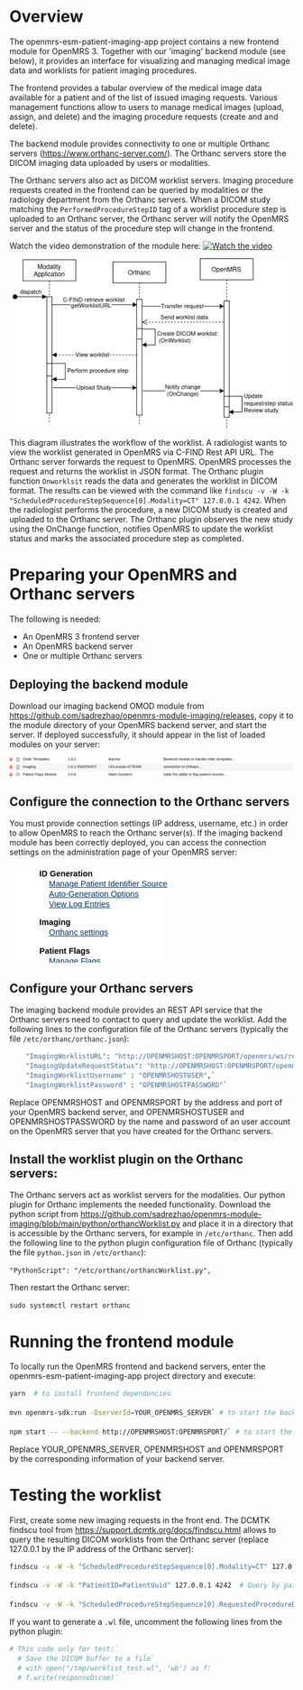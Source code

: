 
# Overview

The openmrs-esm-patient-imaging-app project contains a new frontend module for OpenMRS 3. Together with our 'imaging' backend module (see below), it provides an interface for visualizing and managing medical image data and worklists for patient imaging procedures.

The frontend provides a tabular overview of the medical image data available for a patient and of the list of issued imaging requests. Various management functions allow to users to manage medical images (upload, assign, and delete) and the imaging procedure requests (create and and delete).

The backend module provides connectivity to one or multiple Orthanc servers (https://www.orthanc-server.com/). The Orthanc servers store the DICOM imaging data uploaded by users or modalities.

The Orthanc servers also act as DICOM worklist servers. Imaging procedure requests created in the frontend can be queried by modalities or the radiology department from the Orthanc servers. When a DICOM study matching the `PerformedProcedureStepID` tag of a worklist procedure step is uploaded to an Orthanc server, the Orthanc server will notify the OpenMRS server and the status of the procedure step will change in the frontend.

Watch the video demonstration of the module here: [![Watch the video]()](https://youtu.be/no3WNaq4Q_M)

![The worlist workflow](./src/assets/worklist_workflow.png) 

This diagram illustrates the workflow of the worklist. A radiologist wants to view the worklist generated in OpenMRS via C-FIND Rest API
URL. The Orthanc server forwards the request to OpenMRS. OpenMRS processes the request and returns the worklist in JSON format. The Orthanc plugin function ``Onworklsit`` reads the data and generates the worklist in DICOM format. The results can be viewed with the command like ``findscu -v -W -k "ScheduledProcedureStepSequence[0].Modality=CT" 127.0.0.1 4242``. 
When the radiologist performs the procedure, a new DICOM study is created and uploaded to the Orthanc server. The Orthanc plugin observes the new study using the OnChange function, notifies OpenMRS to update the worklist status and marks the associated procedure step as completed.

# Preparing your OpenMRS and Orthanc servers

The following is needed:
- An OpenMRS 3 frontend server
- An OpenMRS backend server
- One or multiple Orthanc servers

## Deploying the backend module

Download our imaging backend OMOD module from https://github.com/sadrezhao/openmrs-module-imaging/releases, copy it to the module directory of your OpenMRS backend server, and start the server. If deployed successfully, it should appear in the list of loaded modules on your server:

![The backend imaging module](./src/assets/imagingModule.png)

## Configure the connection to the Orthanc servers

You must provide connection settings (IP address, username, etc.) in order to allow OpenMRS to reach the Orthanc server(s). If the imaging backend module has been correctly deployed, you can access the connection settings on the administration page of your OpenMRS server:

![Orthanc server configuration](./src/assets/orthancConfiguration.png)

## Configure your Orthanc servers

The imaging backend module provides an REST API service that the Orthanc servers need to contact to query and update the worklist. Add the following lines to the configuration file of the Orthanc servers (typically the file `/etc/orthanc/orthanc.json`):

```bash
    "ImagingWorklistURL": "http://OPENMRSHOST:OPENMRSPORT/openmrs/ws/rest/v1/worklist/requests",   
    "ImagingUpdateRequestStatus": "http://OPENMRSHOST:OPENMRSPORT/openmrs/ws/rest/v1/worklist/updaterequeststatus",`
    "ImagingWorklistUsername" : "OPENMRSHOSTUSER",`  
    "ImagingWorklistPassword" : "OPENMRSHOSTPASSWORD"`
```

Replace OPENMRSHOST and OPENMRSPORT by the address and port of your OpenMRS backend server, and OPENMRSHOSTUSER and OPENMRSHOSTPASSWORD by the name and password of an user account on the OpenMRS server that you have created for the Orthanc servers.

## Install the worklist plugin on the Orthanc servers:

The Orthanc servers act as worklist servers for the modalities. Our python plugin for Orthanc implements the needed functionality. Download the python script from https://github.com/sadrezhao/openmrs-module-imaging/blob/main/python/orthancWorklist.py and place it in a directory that is accessible by the Orthanc servers, for example in `/etc/orthanc`. Then add the following line to the python plugin configuration file of Orthanc (typically the file `python.json` in `/etc/orthanc`):

   `"PythonScript": "/etc/orthanc/orthancWorklist.py",`

Then restart the Orthanc server:

   `sudo systemctl restart orthanc`

# Running the frontend module

To locally run the OpenMRS frontend and backend servers, enter the openmrs-esm-patient-imaging-app project directory and execute:

```sh
yarn  # to install frontend dependencies

mvn openmrs-sdk:run -DserverId=YOUR_OPENMRS_SERVER` # to start the backend server with id YOUR_OPENMRS_SERVER

npm start -- --backend http://OPENMRSHOST:OPENMRSPORT/` # to start the front end server with OPENMRSHOST:OPENMRSPORT as backend
```

Replace YOUR_OPENMRS_SERVER, OPENMRSHOST and OPENMRSPORT by the corresponding information of your backend server.


# Testing the worklist

First, create some new imaging requests in the front end. The DCMTK findscu tool from https://support.dcmtk.org/docs/findscu.html allows to query the resulting DICOM worklists from the Orthanc server (replace 127.0.0.1 by the IP address of the Orthanc server):

```bash
findscu -v -W -k "ScheduledProcedureStepSequence[0].Modality=CT" 127.0.0.1 4242     # Query by modality 

findscu -v -W -k "PatientID=PatientUuid" 127.0.0.1 4242  # Query by patient data

findscu -v -W -k "ScheduledProcedureStepSequence[0].RequestedProcedureDescription=xxx" 127.0.0.1 4242 # Query by requested procedure description
```

If you want to generate a `.wl` file, uncomment the following lines from the python plugin:

``` bash
# This code only for test:`
  # Save the DICOM buffer to a file`
  # with open("/tmp/worklist_test.wl", 'wb') as f:
  # f.write(responseDicom)`

```